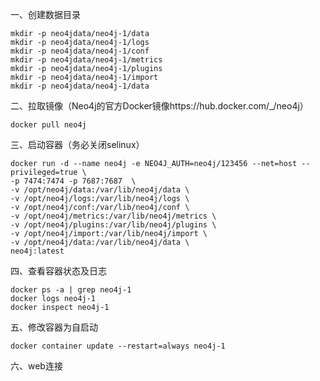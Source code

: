 一、创建数据目录
```
mkdir -p neo4jdata/neo4j-1/data
mkdir -p neo4jdata/neo4j-1/logs
mkdir -p neo4jdata/neo4j-1/conf
mkdir -p neo4jdata/neo4j-1/metrics
mkdir -p neo4jdata/neo4j-1/plugins
mkdir -p neo4jdata/neo4j-1/import
mkdir -p neo4jdata/neo4j-1/data
```

二、拉取镜像（Neo4j的官方Docker镜像https://hub.docker.com/_/neo4j）
```
docker pull neo4j
```
三、启动容器（务必关闭selinux）
```
docker run -d --name neo4j -e NEO4J_AUTH=neo4j/123456 --net=host --privileged=true \
-p 7474:7474 -p 7687:7687  \
-v /opt/neo4j/data:/var/lib/neo4j/data \
-v /opt/neo4j/logs:/var/lib/neo4j/logs \
-v /opt/neo4j/conf:/var/lib/neo4j/conf \
-v /opt/neo4j/metrics:/var/lib/neo4j/metrics \
-v /opt/neo4j/plugins:/var/lib/neo4j/plugins \
-v /opt/neo4j/import:/var/lib/neo4j/import \
-v /opt/neo4j/data:/var/lib/neo4j/data \
neo4j:latest

```
四、查看容器状态及日志
```
docker ps -a | grep neo4j-1
docker logs neo4j-1
docker inspect neo4j-1
```
五、修改容器为自启动
```
docker container update --restart=always neo4j-1
```
六、web连接
